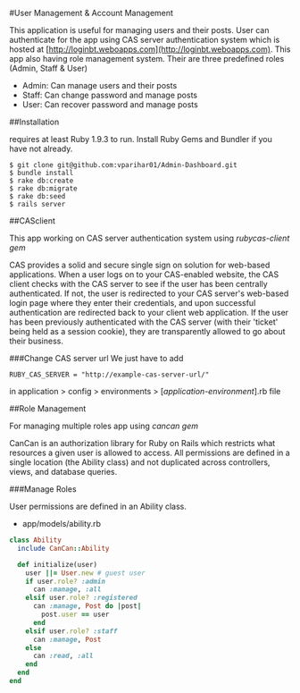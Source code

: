 #User Management & Account Management 

This application is useful for managing users and their posts. User can authenticate for the app using CAS server authentication system which is hosted at [http://loginbt.weboapps.com](http://loginbt.weboapps.com). This app also having role management system. Their are three predefined roles (Admin, Staff & User)

* Admin: Can manage users and their posts
* Staff: Can change password and manage posts
* User:  Can recover password and manage posts

##Installation

requires at least Ruby 1.9.3 to run. Install Ruby Gems and Bundler if
you have not already.

```
$ git clone git@github.com:vparihar01/Admin-Dashboard.git
$ bundle install
$ rake db:create
$ rake db:migrate
$ rake db:seed
$ rails server
```

##CASclient

This app working on CAS server authentication system using *rubycas-client gem*

CAS provides a solid and secure single sign on solution for web-based applications. When a user logs on to your CAS-enabled website, the CAS client checks with the CAS server to see if the user has been centrally authenticated. If not, the user is redirected to your CAS server's web-based login page where they enter their credentials, and upon successful authentication are redirected back to your client web application. If the user has been previously authenticated with the CAS server (with their 'ticket' being held as a session cookie), they are transparently allowed to go about their business.

###Change CAS server url 
We just have to add 

```
RUBY_CAS_SERVER = "http://example-cas-server-url/"
``` 

in application > config > environments > [*application-environment*].rb file

##Role Management

For managing multiple roles app using *cancan gem*

CanCan is an authorization library for Ruby on Rails which restricts what resources a given user is allowed to access. All permissions are defined in a single location (the Ability class) and not duplicated across controllers, views, and database queries.

###Manage Roles

User permissions are defined in an Ability class.

* app/models/ability.rb

```Ruby
class Ability
  include CanCan::Ability

  def initialize(user)
    user ||= User.new # guest user
    if user.role? :admin
      can :manage, :all
    elsif user.role? :registered
      can :manage, Post do |post|
        post.user == user
      end
    elsif user.role? :staff
      can :manage, Post
    else
      can :read, :all
    end
  end
end
```

